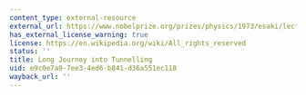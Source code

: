```yaml
---
content_type: external-resource
external_url: https://www.nobelprize.org/prizes/physics/1973/esaki/lecture/
has_external_license_warning: true
license: https://en.wikipedia.org/wiki/All_rights_reserved
status: ''
title: Long Journey into Tunnelling
uid: e9c0e7a9-7ee3-4ed6-b841-d36a551ec118
wayback_url: ''
---
```

